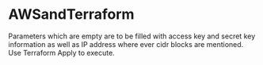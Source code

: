 # AWSandTerraform
Parameters which are empty are to be filled with access key and secret key information as well as IP address where ever cidr blocks are mentioned. 
Use Terraform Apply to execute.
